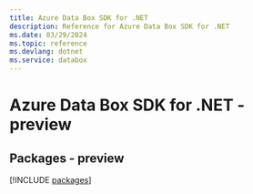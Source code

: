 ```yaml
---
title: Azure Data Box SDK for .NET
description: Reference for Azure Data Box SDK for .NET
ms.date: 03/29/2024
ms.topic: reference
ms.devlang: dotnet
ms.service: databox
---
```

# Azure Data Box SDK for .NET - preview
## Packages - preview
[!INCLUDE [packages](data-box-index.md)]